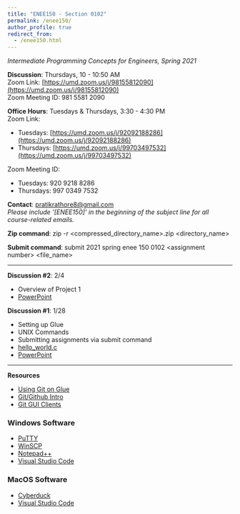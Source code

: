 ```yaml
---
title: "ENEE150 - Section 0102"
permalink: /enee150/
author_profile: true
redirect_from:
  - /enee150.html
---
```

*Intermediate Programming Concepts for Engineers, Spring 2021*

**Discussion**: Thursdays, 10 - 10:50 AM<br>
Zoom Link: [https://umd.zoom.us/j/98155812090](https://umd.zoom.us/j/98155812090)<br>
Zoom Meeting ID: 981 5581 2090

**Office Hours**: Tuesdays & Thursdays, 3:30 - 4:30 PM<br>
Zoom Link:
- Tuesdays: [https://umd.zoom.us/j/92092188286](https://umd.zoom.us/j/92092188286)
- Thursdays: [https://umd.zoom.us/j/99703497532](https://umd.zoom.us/j/99703497532)

Zoom Meeting ID:
- Tuesdays: 920 9218 8286
- Thursdays: 997 0349 7532

**Contact**: <pratikrathore8@gmail.com><br>
*Please include '[ENEE150]' in the beginning of the subject line for all course-related emails.*

**Zip command**: zip -r \<compressed_directory_name\>.zip \<directory_name\>

**Submit command**: submit 2021 spring enee 150 0102 \<assignment number\> \<file_name\>

---
**Discussion \#2**: 2/4
- Overview of Project 1
- [PowerPoint](https://pratikrathore8.github.io/files/enee150_files/enee150_discussion_2.pptx)

**Discussion \#1**: 1/28
- Setting up Glue
- UNIX Commands
- Submitting assignments via submit command
- [hello_world.c](https://pratikrathore8.github.io/files/enee150_files/hello_world.c)
- [PowerPoint](https://pratikrathore8.github.io/files/enee150_files/enee150_discussion_1.pptx)

---

**Resources**
- [Using Git on Glue](http://www.cs.umd.edu/~nelson/classes/resources/web/resources/gitTutorial.html)
- [Git/Github Intro](https://product.hubspot.com/blog/git-and-github-tutorial-for-beginners)
- [Git GUI Clients](https://git-scm.com/downloads/guis/)

### Windows Software
- [PuTTY](https://www.putty.org)
- [WinSCP](https://winscp.net/eng/index.php)
- [Notepad++](http://notepad-plus-plus.org)
- [Visual Studio Code](https://code.visualstudio.com)

### MacOS Software
- [Cyberduck](https://cyberduck.io)
- [Visual Studio Code](https://code.visualstudio.com)
